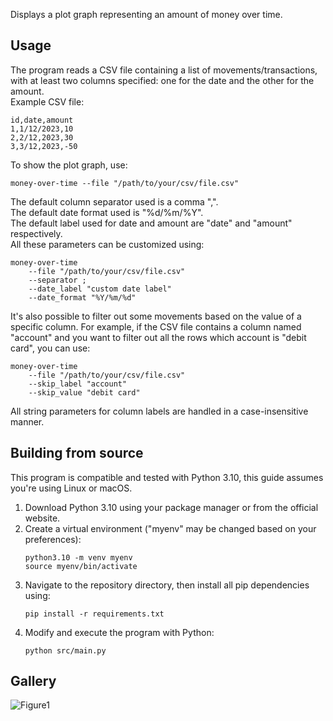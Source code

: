 Displays a plot graph representing an amount of money over time.

## Usage
The program reads a CSV file containing a list of movements/transactions, with at least two columns specified: one for
the date and the other for the amount.  
Example CSV file:
```
id,date,amount
1,1/12/2023,10
2,2/12,2023,30
3,3/12,2023,-50
```
To show the plot graph, use:
```shell
money-over-time --file "/path/to/your/csv/file.csv"
```
The default column separator used is a comma ",".  
The default date format used is "%d/%m/%Y".  
The default label used for date and amount are "date" and "amount" respectively.  
All these parameters can be customized using:
```shell
money-over-time
    --file "/path/to/your/csv/file.csv"
    --separator ;
    --date_label "custom date label"
    --date_format "%Y/%m/%d"
```
It's also possible to filter out some movements based on the value of a specific column.
For example, if the CSV file contains a column named "account" and you want to filter out
all the rows which account is "debit card", you can use:
```shell
money-over-time
    --file "/path/to/your/csv/file.csv"
    --skip_label "account"
    --skip_value "debit card"
```
All string parameters for column labels are handled in a case-insensitive manner.
## Building from source
This program is compatible and tested with Python 3.10, this guide assumes you're using Linux or macOS.  
1. Download Python 3.10 using your package manager or from the official website.
2. Create a virtual environment ("myenv" may be changed based on your preferences):
    ```shell
    python3.10 -m venv myenv
    source myenv/bin/activate
    ```
3. Navigate to the repository directory, then install all pip dependencies using:
    ```shell
    pip install -r requirements.txt
    ```
4. Modify and execute the program with Python:
    ```shell
    python src/main.py
    ```

## Gallery
![Figure1](https://github.com/user-attachments/assets/3bfcfae2-c956-41bc-9c36-c3702a4fcfd2)
